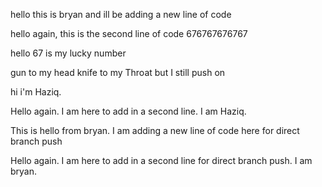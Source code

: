 hello this is bryan and ill be adding a new line of code



hello again, this is the second line of code 676767676767

hello 67 is my lucky number

gun to my head knife to my Throat but I still push on



hi i'm Haziq.

Hello again. I am here to add in a second line. I am Haziq.

This is hello from bryan. I am adding a new line of
code here for direct branch push

Hello again. I am here to add in a second line for direct branch push. I am bryan.
